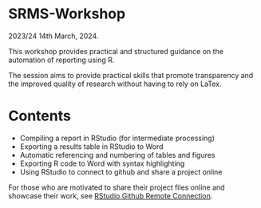 # SRMS-Workshop

2023/24 14th March, 2024.

This workshop provides practical and structured guidance on the automation of reporting using R.

The session aims to provide practical skills that promote transparency and the improved quality of research without having to rely on LaTex. 

# Contents
-	Compiling a report in RStudio (for intermediate processing)
-	Exporting a results table in RStudio to Word
-	Automatic referencing and numbering of tables and figures
-	Exporting R code to Word with syntax highlighting
- Using RStudio to connect to github and share a project online

For those who are motivated to share their project files online and showcase their work, see [RStudio Github Remote Connection](RStudio-Github-Remote-Connection/SettingUp_Github_RStudio.md). 